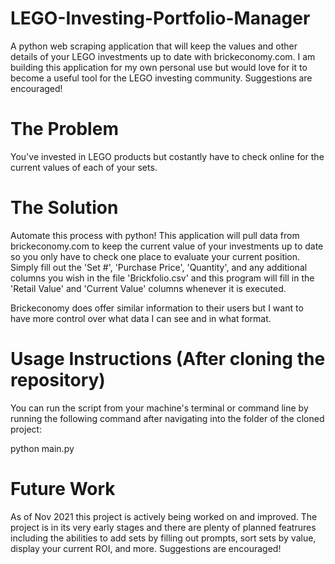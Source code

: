 # LEGO-Investing-Portfolio-Manager
A python web scraping application that will keep the values and other details of your LEGO investments up to date with brickeconomy.com. I am building this application for my own personal use but would love for it to become a useful tool for the LEGO investing community. Suggestions are encouraged!

# The Problem
You've invested in LEGO products but costantly have to check online for the current values of each of your sets.

# The Solution
Automate this process with python! This application will pull data from brickeconomy.com to keep the current value of your investments up to date so you only have to check one place to evaluate your current position. Simply fill out the 'Set #', 'Purchase Price', 'Quantity', and any additional columns you wish in the file 'Brickfolio.csv' and this program will fill in the 'Retail Value' and 'Current Value' columns whenever it is executed.

Brickeconomy does offer similar information to their users but I want to have more control over what data I can see and in what format.

# Usage Instructions (After cloning the repository)
You can run the script from your machine's terminal or command line by running the following command after navigating into the folder of the cloned project:

python main.py

# Future Work
As of Nov 2021 this project is actively being worked on and improved. The project is in its very early stages and there are plenty of planned featrures including the abilities to add sets by filling out prompts, sort sets by value, display your current ROI, and more. Suggestions are encouraged!
